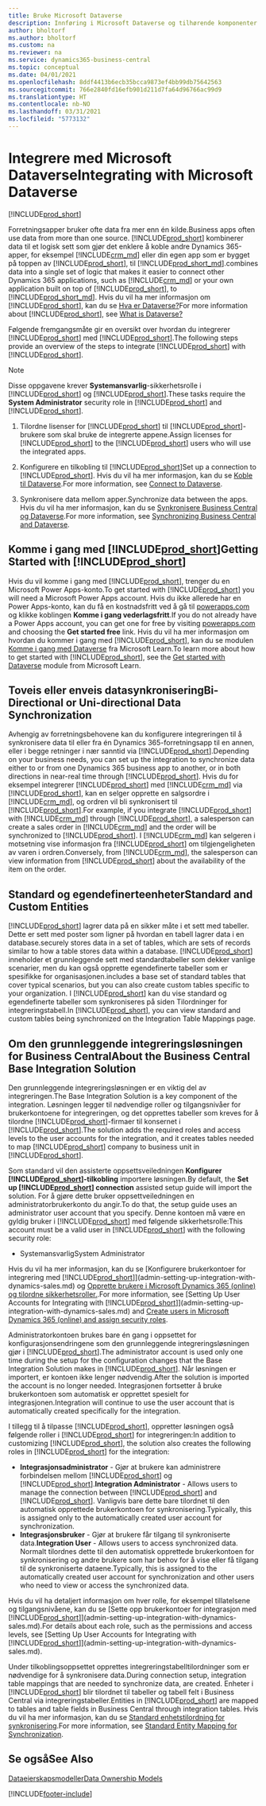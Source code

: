 ```yaml
---
title: Bruke Microsoft Dataverse
description: Innføring i Microsoft Dataverse og tilhørende komponenter.
author: bholtorf
ms.author: bholtorf
ms.custom: na
ms.reviewer: na
ms.service: dynamics365-business-central
ms.topic: conceptual
ms.date: 04/01/2021
ms.openlocfilehash: 8ddf4413b6ecb35bcca9873ef4bb99db75642563
ms.sourcegitcommit: 766e2840fd16efb901d211d7fa64d96766ac99d9
ms.translationtype: HT
ms.contentlocale: nb-NO
ms.lasthandoff: 03/31/2021
ms.locfileid: "5773132"
---
```

# <a name="integrating-with-microsoft-dataverse"></a><span data-ttu-id="f5c2d-103">Integrere med Microsoft Dataverse</span><span class="sxs-lookup"><span data-stu-id="f5c2d-103">Integrating with Microsoft Dataverse</span></span>
[!INCLUDE[prod_short](includes/cc_data_platform_banner.md)]

<span data-ttu-id="f5c2d-104">Forretningsapper bruker ofte data fra mer enn én kilde.</span><span class="sxs-lookup"><span data-stu-id="f5c2d-104">Business apps often use data from more than one source.</span></span> [!INCLUDE[prod_short](includes/cds_long_md.md)] <span data-ttu-id="f5c2d-105">kombinerer data til et logisk sett som gjør det enklere å koble andre Dynamics 365-apper, for eksempel [!INCLUDE[crm_md](includes/crm_md.md)] eller din egen app som er bygget på toppen av [!INCLUDE[prod_short](includes/cds_long_md.md)], til [!INCLUDE[prod_short_md](includes/prod_short.md)].</span><span class="sxs-lookup"><span data-stu-id="f5c2d-105">combines data into a single set of logic that makes it easier to connect other Dynamics 365 applications, such as [!INCLUDE[crm_md](includes/crm_md.md)] or your own application built on top of [!INCLUDE[prod_short](includes/cds_long_md.md)], to [!INCLUDE[prod_short_md](includes/prod_short.md)].</span></span> <span data-ttu-id="f5c2d-106">Hvis du vil ha mer informasjon om [!INCLUDE[prod_short](includes/cds_long_md.md)], kan du se [Hva er Dataverse?](/powerapps/maker/common-data-service/data-platform-intro)</span><span class="sxs-lookup"><span data-stu-id="f5c2d-106">For more information about [!INCLUDE[prod_short](includes/cds_long_md.md)], see [What is Dataverse?](/powerapps/maker/common-data-service/data-platform-intro)</span></span>

<span data-ttu-id="f5c2d-107">Følgende fremgangsmåte gir en oversikt over hvordan du integrerer [!INCLUDE[prod_short](includes/cds_long_md.md)] med [!INCLUDE[prod_short](includes/prod_short.md)].</span><span class="sxs-lookup"><span data-stu-id="f5c2d-107">The following steps provide an overview of the steps to integrate [!INCLUDE[prod_short](includes/cds_long_md.md)] with [!INCLUDE[prod_short](includes/prod_short.md)].</span></span>

> [!Note]  
> <span data-ttu-id="f5c2d-108">Disse oppgavene krever **Systemansvarlig**-sikkerhetsrolle i [!INCLUDE[prod_short](includes/cds_long_md.md)] og [!INCLUDE[prod_short](includes/prod_short.md)].</span><span class="sxs-lookup"><span data-stu-id="f5c2d-108">These tasks require the **System Administrator** security role in [!INCLUDE[prod_short](includes/cds_long_md.md)] and [!INCLUDE[prod_short](includes/prod_short.md)].</span></span>  

1. <span data-ttu-id="f5c2d-109">Tilordne lisenser for [!INCLUDE[prod_short](includes/cds_long_md.md)] til [!INCLUDE[prod_short](includes/prod_short.md)]-brukere som skal bruke de integrerte appene.</span><span class="sxs-lookup"><span data-stu-id="f5c2d-109">Assign licenses for [!INCLUDE[prod_short](includes/cds_long_md.md)] to the [!INCLUDE[prod_short](includes/prod_short.md)] users who will use the integrated apps.</span></span>

2. <span data-ttu-id="f5c2d-110">Konfigurere en tilkobling til [!INCLUDE[prod_short](includes/cds_long_md.md)]</span><span class="sxs-lookup"><span data-stu-id="f5c2d-110">Set up a connection to [!INCLUDE[prod_short](includes/cds_long_md.md)].</span></span> <span data-ttu-id="f5c2d-111">Hvis du vil ha mer informasjon, kan du se [Koble til Dataverse](admin-how-to-set-up-a-dynamics-crm-connection.md).</span><span class="sxs-lookup"><span data-stu-id="f5c2d-111">For more information, see [Connect to Dataverse](admin-how-to-set-up-a-dynamics-crm-connection.md).</span></span>  

3. <span data-ttu-id="f5c2d-112">Synkronisere data mellom apper.</span><span class="sxs-lookup"><span data-stu-id="f5c2d-112">Synchronize data between the apps.</span></span> <span data-ttu-id="f5c2d-113">Hvis du vil ha mer informasjon, kan du se [Synkronisere Business Central og Dataverse](admin-synchronizing-business-central-and-sales.md).</span><span class="sxs-lookup"><span data-stu-id="f5c2d-113">For more information, see [Synchronizing Business Central and Dataverse](admin-synchronizing-business-central-and-sales.md).</span></span> 

## <a name="getting-started-with-prod_short"></a><span data-ttu-id="f5c2d-114">Komme i gang med [!INCLUDE[prod_short](includes/cds_long_md.md)]</span><span class="sxs-lookup"><span data-stu-id="f5c2d-114">Getting Started with [!INCLUDE[prod_short](includes/cds_long_md.md)]</span></span>
<span data-ttu-id="f5c2d-115">Hvis du vil komme i gang med [!INCLUDE[prod_short](includes/cds_long_md.md)], trenger du en Microsoft Power Apps-konto.</span><span class="sxs-lookup"><span data-stu-id="f5c2d-115">To get started with [!INCLUDE[prod_short](includes/cds_long_md.md)] you will need a Microsoft Power Apps account.</span></span> <span data-ttu-id="f5c2d-116">Hvis du ikke allerede har en Power Apps-konto, kan du få en kostnadsfritt ved å gå til [powerapps.com](https://make.powerapps.com/?utm_source=padocs&utm_medium=linkinadoc&utm_campaign=referralsfromdoc) og klikke koblingen **Komme i gang vederlagsfritt**.</span><span class="sxs-lookup"><span data-stu-id="f5c2d-116">If you do not already have a Power Apps account, you can get one for free by visiting [powerapps.com](https://make.powerapps.com/?utm_source=padocs&utm_medium=linkinadoc&utm_campaign=referralsfromdoc) and choosing the **Get started free** link.</span></span> <span data-ttu-id="f5c2d-117">Hvis du vil ha mer informasjon om hvordan du kommer i gang med [!INCLUDE[prod_short](includes/cds_long_md.md)], kan du se modulen [Komme i gang med Dataverse](/learn/modules/get-started-with-powerapps-common-data-service/) fra Microsoft Learn.</span><span class="sxs-lookup"><span data-stu-id="f5c2d-117">To learn more about how to get started with [!INCLUDE[prod_short](includes/cds_long_md.md)], see the [Get started with Dataverse](/learn/modules/get-started-with-powerapps-common-data-service/) module from Microsoft Learn.</span></span>

## <a name="bi-directional-or-uni-directional-data-synchronization"></a><span data-ttu-id="f5c2d-118">Toveis eller enveis datasynkronisering</span><span class="sxs-lookup"><span data-stu-id="f5c2d-118">Bi-Directional or Uni-directional Data Synchronization</span></span>
<span data-ttu-id="f5c2d-119">Avhengig av forretningsbehovene kan du konfigurere integreringen til å synkronisere data til eller fra én Dynamics 365-forretningsapp til en annen, eller i begge retninger i nær sanntid via [!INCLUDE[prod_short](includes/cds_long_md.md)].</span><span class="sxs-lookup"><span data-stu-id="f5c2d-119">Depending on your business needs, you can set up the integration to synchronize data either to or from one Dynamics 365 business app to another, or in both directions in near-real time through [!INCLUDE[prod_short](includes/cds_long_md.md)].</span></span> <span data-ttu-id="f5c2d-120">Hvis du for eksempel integrerer [!INCLUDE[prod_short](includes/prod_short.md)] med [!INCLUDE[crm_md](includes/crm_md.md)] via [!INCLUDE[prod_short](includes/cds_long_md.md)], kan en selger opprette en salgsordre i [!INCLUDE[crm_md](includes/crm_md.md)], og ordren vil bli synkronisert til [!INCLUDE[prod_short](includes/prod_short.md)].</span><span class="sxs-lookup"><span data-stu-id="f5c2d-120">For example, if you integrate [!INCLUDE[prod_short](includes/prod_short.md)] with [!INCLUDE[crm_md](includes/crm_md.md)] through [!INCLUDE[prod_short](includes/cds_long_md.md)], a salesperson can create a sales order in [!INCLUDE[crm_md](includes/crm_md.md)] and the order will be synchronized to [!INCLUDE[prod_short](includes/prod_short.md)].</span></span> <span data-ttu-id="f5c2d-121">I [!INCLUDE[crm_md](includes/crm_md.md)] kan selgeren i motsetning vise informasjon fra [!INCLUDE[prod_short](includes/prod_short.md)] om tilgjengeligheten av varen i ordren.</span><span class="sxs-lookup"><span data-stu-id="f5c2d-121">Conversely, from [!INCLUDE[crm_md](includes/crm_md.md)], the salesperson can view information from [!INCLUDE[prod_short](includes/prod_short.md)] about the availability of the item on the order.</span></span> 

## <a name="standard-and-custom-entities"></a><span data-ttu-id="f5c2d-122">Standard og egendefinerteenheter</span><span class="sxs-lookup"><span data-stu-id="f5c2d-122">Standard and Custom Entities</span></span>
[!INCLUDE[prod_short](includes/cds_long_md.md)] <span data-ttu-id="f5c2d-123">lagrer data på en sikker måte i et sett med tabeller. Dette er sett med poster som ligner på hvordan en tabell lagrer data i en database.</span><span class="sxs-lookup"><span data-stu-id="f5c2d-123">securely stores data in a set of tables, which are sets of records similar to how a table stores data within a database.</span></span> [!INCLUDE[prod_short](includes/cds_long_md.md)] <span data-ttu-id="f5c2d-124">inneholder et grunnleggende sett med standardtabeller som dekker vanlige scenarier, men du kan også opprette egendefinerte tabeller som er spesifikke for organisasjonen.</span><span class="sxs-lookup"><span data-stu-id="f5c2d-124">includes a base set of standard tables that cover typical scenarios, but you can also create custom tables specific to your organization.</span></span> <span data-ttu-id="f5c2d-125">I [!INCLUDE[prod_short](includes/prod_short.md)] kan du vise standard og egendefinerte tabeller som synkroniseres på siden Tilordninger for integreringstabell.</span><span class="sxs-lookup"><span data-stu-id="f5c2d-125">In [!INCLUDE[prod_short](includes/prod_short.md)], you can view standard and custom tables being synchronized on the Integration Table Mappings page.</span></span>

## <a name="about-the-business-central-base-integration-solution"></a><span data-ttu-id="f5c2d-126">Om den grunnleggende integreringsløsningen for Business Central</span><span class="sxs-lookup"><span data-stu-id="f5c2d-126">About the Business Central Base Integration Solution</span></span>

<span data-ttu-id="f5c2d-127">Den grunnleggende integreringsløsningen er en viktig del av integreringen.</span><span class="sxs-lookup"><span data-stu-id="f5c2d-127">The Base Integration Solution is a key component of the integration.</span></span> <span data-ttu-id="f5c2d-128">Løsningen legger til nødvendige roller og tilgangsnivåer for brukerkontoene for integreringen, og det opprettes tabeller som kreves for å tilordne [!INCLUDE[prod_short](includes/prod_short.md)]-firmaer til konsernet i [!INCLUDE[prod_short](includes/cds_long_md.md)].</span><span class="sxs-lookup"><span data-stu-id="f5c2d-128">The solution adds the required roles and access levels to the user accounts for the integration, and it creates tables needed to map [!INCLUDE[prod_short](includes/prod_short.md)] company to business unit in [!INCLUDE[prod_short](includes/cds_long_md.md)].</span></span> 

<span data-ttu-id="f5c2d-129">Som standard vil den assisterte oppsettsveiledningen **Konfigurer [!INCLUDE[prod_short](includes/cds_long_md.md)]-tilkobling** importere løsningen.</span><span class="sxs-lookup"><span data-stu-id="f5c2d-129">By default, the **Set up [!INCLUDE[prod_short](includes/cds_long_md.md)] connection** assisted setup guide will import the solution.</span></span> <span data-ttu-id="f5c2d-130">For å gjøre dette bruker oppsettveiledningen en administratorbrukerkonto du angir.</span><span class="sxs-lookup"><span data-stu-id="f5c2d-130">To do that, the setup guide uses an administrator user account that you specify.</span></span> <span data-ttu-id="f5c2d-131">Denne kontoen må være en gyldig bruker i [!INCLUDE[prod_short](includes/cds_long_md.md)] med følgende sikkerhetsrolle:</span><span class="sxs-lookup"><span data-stu-id="f5c2d-131">This account must be a valid user in [!INCLUDE[prod_short](includes/cds_long_md.md)] with the following security role:</span></span>

* <span data-ttu-id="f5c2d-132">Systemansvarlig</span><span class="sxs-lookup"><span data-stu-id="f5c2d-132">System Administrator</span></span>  

<span data-ttu-id="f5c2d-133">Hvis du vil ha mer informasjon, kan du se [Konfigurere brukerkontoer for integrering med [!INCLUDE[prod_short](includes/cds_long_md.md)]](admin-setting-up-integration-with-dynamics-sales.md) og [Opprette brukere i Microsoft Dynamics 365 (online) og tilordne sikkerhetsroller.](/dynamics365/customer-engagement/admin/create-users-assign-online-security-roles).</span><span class="sxs-lookup"><span data-stu-id="f5c2d-133">For more information, see [Setting Up User Accounts for Integrating with [!INCLUDE[prod_short](includes/cds_long_md.md)]](admin-setting-up-integration-with-dynamics-sales.md) and [Create users in Microsoft Dynamics 365 (online) and assign security roles](/dynamics365/customer-engagement/admin/create-users-assign-online-security-roles).</span></span> 

<span data-ttu-id="f5c2d-134">Administratorkontoen brukes bare én gang i oppsettet for konfigurasjonsendringene som den grunnleggende integreringsløsningen gjør i [!INCLUDE[prod_short](includes/cds_long_md.md)].</span><span class="sxs-lookup"><span data-stu-id="f5c2d-134">The administrator account is used only one time during the setup for the configuration changes that the Base Integration Solution makes in [!INCLUDE[prod_short](includes/cds_long_md.md)].</span></span> <span data-ttu-id="f5c2d-135">Når løsningen er importert, er kontoen ikke lenger nødvendig.</span><span class="sxs-lookup"><span data-stu-id="f5c2d-135">After the solution is imported the account is no longer needed.</span></span> <span data-ttu-id="f5c2d-136">Integrasjonen fortsetter å bruke brukerkontoen som automatisk er opprettet spesielt for integrasjonen.</span><span class="sxs-lookup"><span data-stu-id="f5c2d-136">Integration will continue to use the user account that is automatically created specifically for the integration.</span></span>

<span data-ttu-id="f5c2d-137">I tillegg til å tilpasse [!INCLUDE[prod_short](includes/cds_long_md.md)], oppretter løsningen også følgende roller i [!INCLUDE[prod_short](includes/cds_long_md.md)] for integreringen:</span><span class="sxs-lookup"><span data-stu-id="f5c2d-137">In addition to customizing [!INCLUDE[prod_short](includes/cds_long_md.md)], the solution also creates the following roles in [!INCLUDE[prod_short](includes/cds_long_md.md)] for the integration:</span></span>

* <span data-ttu-id="f5c2d-138">**Integrasjonsadministrator** - Gjør at brukere kan administrere forbindelsen mellom [!INCLUDE[prod_short](includes/prod_short.md)] og [!INCLUDE[prod_short](includes/cds_long_md.md)].</span><span class="sxs-lookup"><span data-stu-id="f5c2d-138">**Integration Administrator** - Allows users to manage the connection between [!INCLUDE[prod_short](includes/prod_short.md)] and [!INCLUDE[prod_short](includes/cds_long_md.md)].</span></span> <span data-ttu-id="f5c2d-139">Vanligvis bare dette bare tilordnet til den automatisk opprettede brukerkontoen for synkronisering.</span><span class="sxs-lookup"><span data-stu-id="f5c2d-139">Typically, this is assigned only to the automatically created user account for synchronization.</span></span>  
* <span data-ttu-id="f5c2d-140">**Integrasjonsbruker** - Gjør at brukere får tilgang til synkroniserte data.</span><span class="sxs-lookup"><span data-stu-id="f5c2d-140">**Integration User** - Allows users to access synchronized data.</span></span> <span data-ttu-id="f5c2d-141">Normalt tilordnes dette til den automatisk opprettede brukerkontoen for synkronisering og andre brukere som har behov for å vise eller få tilgang til de synkroniserte dataene.</span><span class="sxs-lookup"><span data-stu-id="f5c2d-141">Typically, this is assigned to the automatically created user account for synchronization and other users who need to view or access the synchronized data.</span></span>

<span data-ttu-id="f5c2d-142">Hvis du vil ha detaljert informasjon om hver rolle, for eksempel tillatelsene og tilgangsnivåene, kan du se [Sette opp brukerkontoer for integrasjon med [!INCLUDE[prod_short](includes/cds_long_md.md)]](admin-setting-up-integration-with-dynamics-sales.md).</span><span class="sxs-lookup"><span data-stu-id="f5c2d-142">For details about each role, such as the permissions and access levels, see [Setting Up User Accounts for Integrating with [!INCLUDE[prod_short](includes/cds_long_md.md)]](admin-setting-up-integration-with-dynamics-sales.md).</span></span>

<span data-ttu-id="f5c2d-143">Under tilkoblingsoppsettet opprettes integreringstabelltilordninger som er nødvendige for å synkronisere data.</span><span class="sxs-lookup"><span data-stu-id="f5c2d-143">During connection setup, integration table mappings that are needed to synchronize data, are created.</span></span> <span data-ttu-id="f5c2d-144">Enheter i [!INCLUDE[prod_short](includes/cds_long_md.md)] blir tilordnet til tabeller og tabell felt i Business Central via integreringstabeller.</span><span class="sxs-lookup"><span data-stu-id="f5c2d-144">Entities in [!INCLUDE[prod_short](includes/cds_long_md.md)] are mapped to tables and table fields in Business Central through integration tables.</span></span> <span data-ttu-id="f5c2d-145">Hvis du vil ha mer informasjon, kan du se [Standard enhetstilordning for synkronisering](admin-synchronizing-business-central-and-sales.md#standard-table-mapping-for-synchronization).</span><span class="sxs-lookup"><span data-stu-id="f5c2d-145">For more information, see [Standard Entity Mapping for Synchronization](admin-synchronizing-business-central-and-sales.md#standard-table-mapping-for-synchronization).</span></span>

## <a name="see-also"></a><span data-ttu-id="f5c2d-146">Se også</span><span class="sxs-lookup"><span data-stu-id="f5c2d-146">See Also</span></span>
[<span data-ttu-id="f5c2d-147">Dataeierskapsmodeller</span><span class="sxs-lookup"><span data-stu-id="f5c2d-147">Data Ownership Models</span></span>](admin-cds-company-concept.md)  
<!--needs to be removed as this is moved to dev-itpro docs[Walkthrough: Customizing an Integration with Dataverse](\dynamics365\business-central\dev-itpro\administration\administration-custom-cds-integration) -->





[!INCLUDE[footer-include](includes/footer-banner.md)]